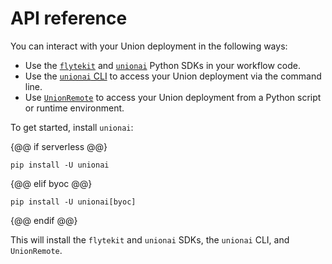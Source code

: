 # API reference

You can interact with your Union deployment in the following ways:

* Use the [`flytekit`](https://docs.flyte.org/en/latest/api/flytekit/docs_index.html) and [`unionai`](sdk/index) Python SDKs in your workflow code.
* Use the [`unionai` CLI](unionai-cli) to access your Union deployment via the command line.
* Use [`UnionRemote`](unionremote) to access your Union deployment from a Python script or runtime environment.

To get started, install `unionai`:

{@@ if serverless @@}

```
pip install -U unionai
```

{@@ elif byoc @@}

```
pip install -U unionai[byoc]
```

{@@ endif @@}


This will install the `flytekit` and `unionai` SDKs, the `unionai` CLI, and `UnionRemote`.
